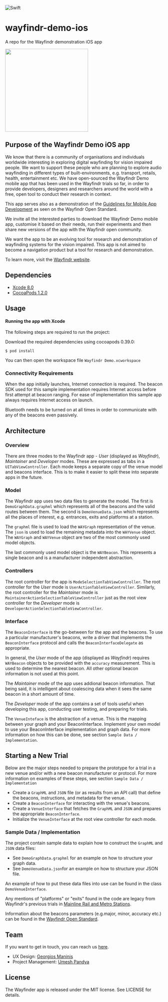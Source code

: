 ![Swift](https://img.shields.io/badge/Swift-3.0-orange.svg)
# wayfindr-demo-ios
A repo for the Wayfindr demonstration iOS app

<img src="WayfindrLogo.png" width="265" height="auto"/>

## Purpose of the Wayfindr Demo iOS app

We know that there is a community of organisations and individuals worldwide interesting in exploring digital wayfinding for vision impaired people. We want to support these people who are planning to explore audio wayfinding in different types of built-environments, e.g. transport, retails, health, entertainment etc. We  have open-sourced the Wayfindr Demo mobile app that has been used in the Wayfindr trials so far, in order to provide developers, designers and researchers around the world with a free, open tool to conduct their research in context.

This app serves also as a demonstration of the [Guidelines for Mobile App Development](http://www.wayfindr.net/open-standard/guidelines/mobile-app-development/) as seen on the Wayfindr Open Standard. 

We invite all the interested parties to download the Wayfindr Demo mobile app, customise it based on their needs, run their experiments and then share new versions of the app with the Wayfindr open community.

We want the app to be an evolving tool for research and demonstration of wayfinding systems for the vision impaired. This app is not aimed to become a navigation product but a tool for research and demonstration.

To learn more, visit the [Wayfindr website](http://www.wayfindr.net).

## Dependencies

* [Xcode 8.0](https://itunes.apple.com/gb/app/xcode/id497799835?mt=12)
* [CocoaPods 1.2.0](https://www.cocoapods.org)

## Usage

#### Running the app with Xcode

The following steps are required to run the project:

Download the required dependencies using cocoapods 0.39.0:

    $ pod install

You can then open the workspace file `Wayfindr Demo.xcworkspace`

### Connectivity Requirements

When the app initially launches, Internet connection is required. The beacon SDK used for this sample implementation requires Internet access before first attempt at beacon ranging. For ease of implementation this sample app always requires Internet access on launch.

Bluetooth needs to be turned on at all times in order to communicate with any of the beacons even passively.

## Architecture

### Overview

There are three modes to the Wayfindr app - *User* (displayed as *Wayfindr*), *Maintainer* and *Developer* modes. These are expressed as tabs in a `UITabViewController`. Each mode keeps a separate copy of the venue model and beacons interface. This is to make it easier to split these into separate apps in the future.

### Model

The Wayfindr app uses two data files to generate the model. The first is `DemoGraphData.graphml` which represents all of the beacons and the valid routes between them. The second is `DemoVenueData.json` which represents all the places of interest, e.g. entrances, exits and platforms at a station.

The `graphml` file is used to load the `WAYGraph` representation of the venue. The `json` is used to load the remaining metadata into the `WAYVenue` object. The `WAYGraph` and `WAYVenue` object are two of the most commonly used model objects.

The last commonly used model object is the `WAYBeacon`. This represents a single beacon and is a manufacturer independent abstraction.

### Controllers

The root controller for the app is `ModeSelectionTabViewController`. The root controller for the *User* mode is `UserActionTableViewController`. Similarly, the root controller for the *Maintainer* mode is `MaintainerActionSelectionTableViewController` just as the root view controller for the *Developer* mode is `DeveloperActionSelectionTableViewController`.

### Interface

The `BeaconInterface` is the go-between for the app and the beacons. To use a particular manufacturer's beacons, write a driver that implements the `BeaconInterface` protocol and calls the `BeaconInterfaceDelegate` as appropriate.

In general, the *User* mode of the app (displayed as *Wayfindr*) requires `WAYBeacon` objects to be provided with the `accuracy` measurement. This is used to determine the nearest beacon. All other optional beacon information is not used at this point.

The *Maintainer* mode of the app uses addional beacon information. That being said, it is intelligent about coalescing data when it sees the same beacon in a short amount of time.

The *Developer* mode of the app contains a set of tools useful when developing this app, conducting user testing, and preparing for  trials.

The `VenueInteface` is the abstraction of a venue. This is the mapping between your graph and your BeaconInterface. Implement your own model to use your BeaconInterface implementation and graph data. For more information on how this can be done, see section `Sample Data / Implementation`.

## Starting a New Trial

Below are the major steps needed to prepare the prototype for a trial in a new venue and/or with a new beacon manufacturer or protocol. For more information on examples of these steps, see section `Sample Data / Implementation`

- Create a `GraphML` and `JSON` file (or as results from an API call) that define the beacons, instructions, and metadata for the venue. 
- Create a `BeaconInterface` for interacting with the venue's beacons. 
- Create a `VenueInterface` that fetches the `GraphML` and `JSON` and prepares the appropriate `BeaconInterface`. 
- Initialize the `VenueInterface` at the root view controller for each mode.

### Sample Data / Implementation

The project contain sample data to explain how to construct the `GraphML` and `JSON` data files:

- See `DemoGraphData.graphml` for an example on how to structure your graph data.
- See `DemoVenueData.json`for an example on how to structure your JSON file.

An example of how to put these data files into use can be found in the class `DemoVenueInterface`.

Any mentions of "platforms" or "exits" found in the code are legacy from Wayfindr's previous trials in [Mainline Rail and Metro Stations](http://www.wayfindr.net/open-standard/guidelines/venue-types/mainline-rail-and-metro-stations/).

Information about the beacons parameters (e.g.major, minor, accuracy etc.) can be found in the [Wayfindr Open Standard](http://wayfindr.staging.wpengine.com/open-standard/wayfinding-technologies/bluetooth-low-energy-beacons/).

## Team

If you want to get in touch, you can reach us [here](mailto:hello@wayfindr.net).

* UX Design: [Georgios Maninis](mailto:georgios@wayfindr.net)
* Project Management: [Umesh Pandya](mailto:ume@wayfindr.net)


## License

The Wayfinder app is released under the MIT license. See LICENSE for details.
